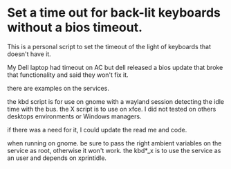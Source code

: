# Set a time out for back-lit keyboards without a bios timeout. 
This is a personal script to set the timeout of the light of keyboards that doesn't have it.

My Dell laptop had timeout on AC but dell released a bios update that broke that functionality and said they won't fix it. 

there are examples on the services. 

the kbd script is for use on gnome with a wayland session detecting the idle time with the bus.
the X script is to use on xfce. I did not tested on others desktops environments or Windows managers. 

if there was a need for it, I could update the read me and code.

when running on gnome. be sure to pass the right ambient variables on the service as root, otherwise it won't work.
the kbd*_x is to use the service as an user and depends on xprintidle.
